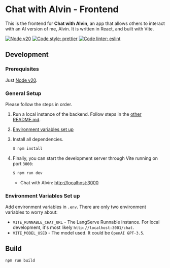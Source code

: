 # Chat with Alvin - Frontend

This is the frontend for **Chat with Alvin**, an app that allows others to interact with an AI version of me, Alvin. It is written in React, and built with Vite.

<a href="https://github.com/nvm-sh/nvm">
    <img alt="Node v20" src="https://img.shields.io/badge/node-v20-green.svg" /></a>
<a href="https://prettier.io/">
    <img alt="Code style: prettier" src="https://img.shields.io/badge/code_style-prettier-ff69b4.svg" /></a>
<a href="https://eslint.org/">
    <img alt="Code linter: eslint" src="https://img.shields.io/badge/code%20linter-eslint-4b32c3?style=flat"></a>

## Development

### Prerequisites

Just [Node v20](https://github.com/nvm-sh/nvm).

### General Setup

Please follow the steps in order.

1. Run a local instance of the backend. Follow steps in the [other README.md](../backend/README.md).
2. [Environment variables set up](#environment-variables-set-up)
3. Install all dependencies.

    ```bash
    $ npm install
    ```

4. Finally, you can start the development server through Vite running on port `3000`:

    ```bash
    $ npm run dev
    ```

    - Chat with Alvin: [http://localhost:3000](http://localhost:3000)

### Environment Variables Set up

Add environment variables in `.env`. There are only two environment variables to worry about:

-   `VITE_RUNNABLE_CHAT_URL` - The LangServe Runnable instance. For local development, it's most likely `http://localhost:3001/chat`.
-   `VITE_MODEL_USED` - The model used. It could be `OpenAI GPT-3.5`.

## Build

`npm run build`
